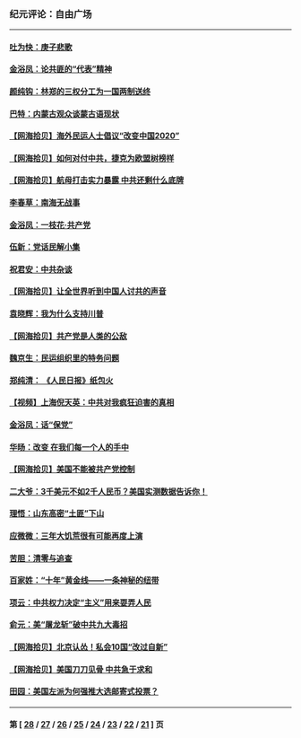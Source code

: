 ### 纪元评论：自由广场
---
#### [吐为快：庚子悲歌](../../pages/nsc993/n12378821.md) 
#### [金浴凤：论共匪的“代表”精神](../../pages/nsc993/n12377546.md) 
#### [颜纯钩：林郑的三权分工为一国两制送终](../../pages/nsc993/n12377306.md) 
#### [巴特：内蒙古观众谈蒙古语现状](../../pages/nsc993/n12376923.md) 
#### [【网海拾贝】海外民运人士倡议“改变中国2020”](../../pages/nsc993/n12376682.md) 
#### [【网海拾贝】如何对付中共，捷克为欧盟树榜样](../../pages/nsc993/n12374209.md) 
#### [【网海拾贝】航母打击实力暴露 中共还剩什么底牌](../../pages/nsc993/n12371825.md) 
#### [李春草：南海无战事](../../pages/nsc993/n12371159.md) 
#### [金浴凤：一枝花·共产党](../../pages/nsc993/n12368757.md) 
#### [伍新：党话民解小集](../../pages/nsc993/n12366907.md) 
#### [祝君安：中共杂谈](../../pages/nsc993/n12366076.md) 
#### [【网海拾贝】让全世界听到中国人讨共的声音](../../pages/nsc993/n12365569.md) 
#### [袁晓辉：我为什么支持川普](../../pages/nsc993/n12362670.md) 
#### [【网海拾贝】共产党是人类的公敌](../../pages/nsc993/n12363182.md) 
#### [魏京生：民运组织里的特务问题](../../pages/nsc993/n12363010.md) 
#### [郑纯清： 《人民日报》纸包火](../../pages/nsc993/n12362706.md) 
#### [【视频】上海倪天英：中共对我疯狂迫害的真相](../../pages/nsc993/n12356341.md) 
#### [金浴凤：话“保党”](../../pages/nsc993/n12361867.md) 
#### [华旸：改变 在我们每一个人的手中](../../pages/nsc993/n12361774.md) 
#### [【网海拾贝】美国不能被共产党控制](../../pages/nsc993/n12360271.md) 
#### [二大爷：3千美元不如2千人民币？美国实测数据告诉你！](../../pages/nsc993/n12358563.md) 
#### [理悟：山东高密“土匪”下山](../../pages/nsc993/n12358535.md) 
#### [应微微：三年大饥荒很有可能再度上演](../../pages/nsc993/n12358523.md) 
#### [苦胆：清零与追查](../../pages/nsc993/n12358501.md) 
#### [百家姓：“十年”黄金线——一条神秘的纽带](../../pages/nsc993/n12358319.md) 
#### [项云：中共权力决定“主义”用来耍弄人民](../../pages/nsc993/n12358172.md) 
#### [俞元：美“屠龙斩”破中共九大毒招](../../pages/nsc993/n12357822.md) 
#### [【网海拾贝】北京认怂！私会10国“改过自新”](../../pages/nsc993/n12357784.md) 
#### [【网海拾贝】美国刀刀见骨 中共急于求和](../../pages/nsc993/n12355511.md) 
#### [田园：美国左派为何强推大选邮寄式投票？](../../pages/nsc993/n12352963.md) 

---
#### 第 [ [28](./28.md) / [27](./27.md) / [26](./26.md) / [25](./25.md) / [24](./24.md) / [23](./23.md) / [22](./22.md) / [21](./21.md) ] 页
